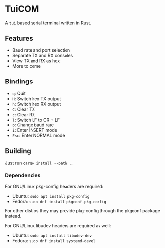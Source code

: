 # TuiCOM

A `tui` based serial terminal written in Rust.

## Features
- Baud rate and port selection
- Separate TX and RX consoles
- View TX and RX as hex
- More to come

## Bindings
- `q`: Quit
- `H`: Switch hex TX output
- `h`: Switch hex RX output
- `C`: Clear TX
- `c`: Clear RX
- `l`: Switch LF to CR + LF
- `b`: Change baud rate
- `i`: Enter INSERT mode
- `Esc`: Enter NORMAL mode

## Building

Just run `cargo install --path .`.

### Dependencies

For GNU/Linux pkg-config headers are required:

- Ubuntu: `sudo apt install pkg-config`
- Fedora: `sudo dnf install pkgconf-pkg-config`

For other distros they may provide pkg-config through the pkgconf package instead.

For GNU/Linux libudev headers are required as well:

- Ubuntu: `sudo apt install libudev-dev`
- Fedora: `sudo dnf install systemd-devel`
